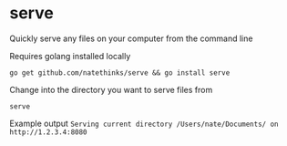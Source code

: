 # serve
Quickly serve any files on your computer from the command line

Requires golang installed locally

`go get github.com/natethinks/serve && go install serve`

Change into the directory you want to serve files from

`serve`

Example output `Serving current directory /Users/nate/Documents/ on http://1.2.3.4:8080`
